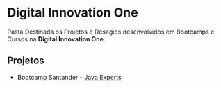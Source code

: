 # Digital Innovation One
Pasta Destinada os Projetos e Desagios desenvolvidos em Bootcamps e Cursos na **Digital Innovation One**.

## Projetos
* Bootcamp Santander - [Java Experts](https://github.com/OptionSistemas/Java/tree/master/Digital-Innovation-One/Projetos/javadio-experts)
